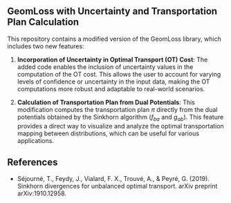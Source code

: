 
## GeomLoss with Uncertainty and Transportation Plan Calculation

This repository contains a modified version of the GeomLoss library, which includes two new features:

1. **Incorporation of Uncertainty in Optimal Transport (OT) Cost**: The added code enables the inclusion of uncertainty values in the computation of the OT cost. This allows the user to account for varying levels of confidence or uncertainty in the input data, making the OT computations more robust and adaptable to real-world scenarios.

2. **Calculation of Transportation Plan from Dual Potentials**: This modification computes the transportation plan $\pi$ directly from the dual potentials obtained by the Sinkhorn algorithm ($f_{ba}$ and $g_{ab}$). This feature provides a direct way to visualize and analyze the optimal transportation mapping between distributions, which can be useful for various applications.

## References
- Séjourné, T., Feydy, J., Vialard, F. X., Trouvé, A., & Peyré, G. (2019). Sinkhorn divergences for unbalanced optimal transport. arXiv preprint arXiv:1910.12958.